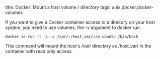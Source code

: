 title: Docker: Mount a host volume / directory
tags: unix,docker,docker-volumes

If you want to give a Docker container access to a direcory on your host system, you need to use volumes, the -v argument to docker run:

    docker.io run -t -i -v /var/:/host_var/:ro ubuntu /bin/bash
    
This command will mount the host's /var/ directory as /host_var/ in the container with read only access.
